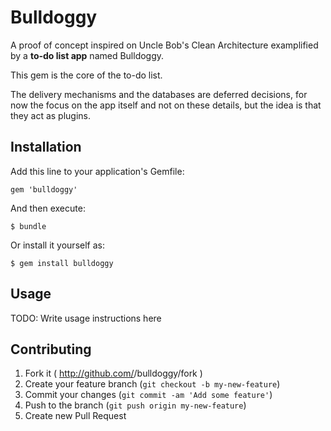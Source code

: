 # Bulldoggy

A proof of concept inspired on Uncle Bob's Clean Architecture examplified by a **to-do list app** named Bulldoggy.

This gem is the core of the to-do list.

The delivery mechanisms and the databases are deferred decisions, for now the focus on the app itself and not on these details, but the idea is that they act as plugins.

## Installation

Add this line to your application's Gemfile:

    gem 'bulldoggy'

And then execute:

    $ bundle

Or install it yourself as:

    $ gem install bulldoggy

## Usage

TODO: Write usage instructions here

## Contributing

1. Fork it ( http://github.com/<my-github-username>/bulldoggy/fork )
2. Create your feature branch (`git checkout -b my-new-feature`)
3. Commit your changes (`git commit -am 'Add some feature'`)
4. Push to the branch (`git push origin my-new-feature`)
5. Create new Pull Request
